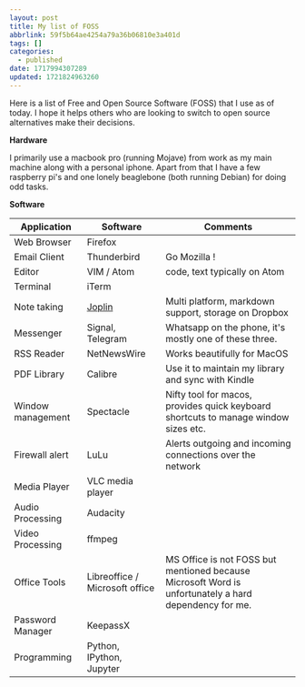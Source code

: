 ```yaml
---
layout: post
title: My list of FOSS
abbrlink: 59f5b64ae4254a79a36b06810e3a401d
tags: []
categories:
  - published
date: 1717994307289
updated: 1721824963260
---
```


Here is a list of Free and Open Source Software (FOSS) that I use as of today. I hope it helps others who are looking to switch to open source alternatives make their decisions.

**Hardware**

I primarily use a macbook pro (running Mojave) from work as my main machine along with a personal iphone. Apart from that I have a few raspberry pi's and one lonely beaglebone (both running Debian) for doing odd tasks.

**Software**

| **Application**   | **Software**                     | **Comments**                                                                                          |
| ----------------- | -------------------------------- | ----------------------------------------------------------------------------------------------------- |
| Web Browser       | Firefox                          |                                                                                                       |
| Email Client      | Thunderbird                      | Go Mozilla !                                                                                          |
| Editor            | VIM / Atom                       | code, text typically on Atom                                                                          |
| Terminal          | iTerm                            |                                                                                                       |
| Note taking       | [Joplin](https://joplinapp.org/) | Multi platform, markdown support, storage on Dropbox                                                  |
| Messenger         | Signal, Telegram                 | Whatsapp on the phone, it's mostly one of these three.                                                |
| RSS Reader        | NetNewsWire                      | Works beautifully for MacOS                                                                           |
| PDF Library       | Calibre                          | Use it to maintain my library and sync with Kindle                                                    |
| Window management | Spectacle                        | Nifty tool for macos, provides quick keyboard shortcuts to manage window sizes etc.                   |
| Firewall alert    | LuLu                             | Alerts outgoing and incoming connections over the network                                             |
| Media Player      | VLC media player                 |                                                                                                       |
| Audio Processing  | Audacity                         |                                                                                                       |
| Video Processing  | ffmpeg                           |                                                                                                       |
| Office Tools      | Libreoffice / Microsoft office   | MS Office is not FOSS but mentioned because Microsoft Word is unfortunately a hard dependency for me. |
| Password Manager  | KeepassX                         |                                                                                                       |
| Programming       | Python, IPython, Jupyter         |                                                                                                       |
